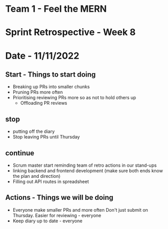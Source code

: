 # Team 1 - Feel the MERN
# Sprint Retrospective - Week 8
# Date - 11/11/2022


## Start - Things to start doing
- Breaking up PRs into smaller chunks
- Pruning PRs more often
- Prioritising reviewing PRs more so as not to hold others up
    - Offloading PR reviews


## stop
- putting off the diary
- Stop leaving PRs until Thursday


## continue
- Scrum master start reminding team of retro actions in our stand-ups
- linking backend and frontend development (make sure both ends know the plan and direction)
- Filling out API routes in spreadsheet


## Actions - Things we will be doing
- Everyone make smaller PRs and more often Don't just submit on Thursday. Easier for reviewing - everyone
- Keep diary up to date - everyone